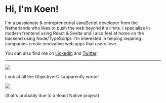 # Hi, I'm Koen!

I'm a passionate & entrepreneurial JavaScript developer from the
Netherlands who likes to push the web beyond it's limits. I specialize
in modern frontend using React & Svelte and I also feel at home on the
backend using Node/TypeScript. I'm interested in helping inspiring companies create innovative web 
apps that users love.

You can also find me on [LinkedIn](http://nl.linkedin.com/in/vangilst/) and
[Twitter](http://www.twitter.com/vnglst).

---

![](https://github-readme-stats.vercel.app/api?username=vnglst&show_icons=true&count_private=true)

Look at all the Objective-C I apparently wrote!

![](https://github-readme-stats.vercel.app/api/top-langs/?username=vnglst&layout=compact)

(that's probably due to a React Native project)
